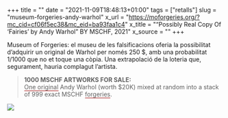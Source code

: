 +++
title = ""
date = "2021-11-09T18:48:13+01:00"
tags = ["retalls"]
slug = "museum-forgeries-andy-warhol"
x_url = "https://moforgeries.org/?mc_cid=cf06f5ec38&mc_eid=ba93faa1c4"
x_title = "“Possibly Real Copy Of ‘Fairies’ by Andy Warhol” BY MSCHF, 2021"
x_source = ""
+++


Museum of Forgeries: el museu de les falsificacions oferia la possibilitat d’adquirir un original de Warhol per només 250 $, amb una probabilitat 1/1000 que no et toque una còpia. Una extrapolació de la loteria que, segurament, hauria complagut l’artista.

> **1000 MSCHF ARTWORKS FOR SALE:**  
> <span style="border-bottom: 1px solid #990000;">One original</span> Andy Warhol (worth $20K) mixed at random into a stack of 999 exact MSCHF <span style="border-bottom: 1px solid #990000;">forgeries</span>.

<img src="https://moforgeries.org/images/fairies-sold.png" />
